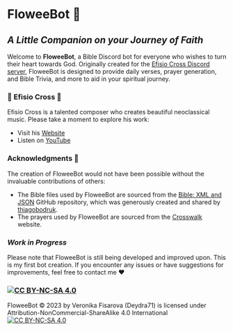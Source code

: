 # **FloweeBot** :cherry_blossom:

## *A Little Companion on your Journey of Faith*

Welcome to **FloweeBot**, a Bible Discord bot for everyone who wishes to turn their heart towards God. Originally created for the [Efisio Cross Discord server](https://discord.com/invite/7KYCnd2nXU), FloweeBot is designed to provide daily verses, prayer generation, and Bible Trivia, and more to aid in your spiritual journey. 

### **:musical_note: Efisio Cross :musical_note:**

Efisio Cross is a talented composer who creates beautiful neoclassical music. Please take a moment to explore his work:
- Visit his [Website](https://efisiocross.com/)
- Listen on [YouTube](https://www.youtube.com/@EfisioCross)

### **Acknowledgments** :pray:

The creation of FloweeBot would not have been possible without the invaluable contributions of others:
- The Bible files used by FloweeBot are sourced from the [Bible: XML and JSON](https://github.com/thiagobodruk/bible) GitHub repository, which was generously created and shared by [thiagobodruk](https://github.com/thiagobodruk).
- The prayers used by FloweeBot are sourced from the [Crosswalk](https://www.crosswalk.com/) website. 

### *Work in Progress* 

Please note that FloweeBot is still being developed and improved upon. This is my first bot creation. If you encounter any issues or have suggestions for improvements, feel free to contact me :heart:

### [![CC BY-NC-SA 4.0][cc-by-nc-sa-shield]][cc-by-nc-sa]
FloweeBot © 2023 by Veronika Fisarova (Deydra71) is licensed under Attribution-NonCommercial-ShareAlike 4.0 International
[![CC BY-NC-SA 4.0][cc-by-nc-sa-image]][cc-by-nc-sa]

[cc-by-nc-sa]: http://creativecommons.org/licenses/by-nc-sa/4.0/
[cc-by-nc-sa-image]: https://licensebuttons.net/l/by-nc-sa/4.0/88x31.png
[cc-by-nc-sa-shield]: https://img.shields.io/badge/License-CC%20BY--NC--SA%204.0-lightgrey.svg
